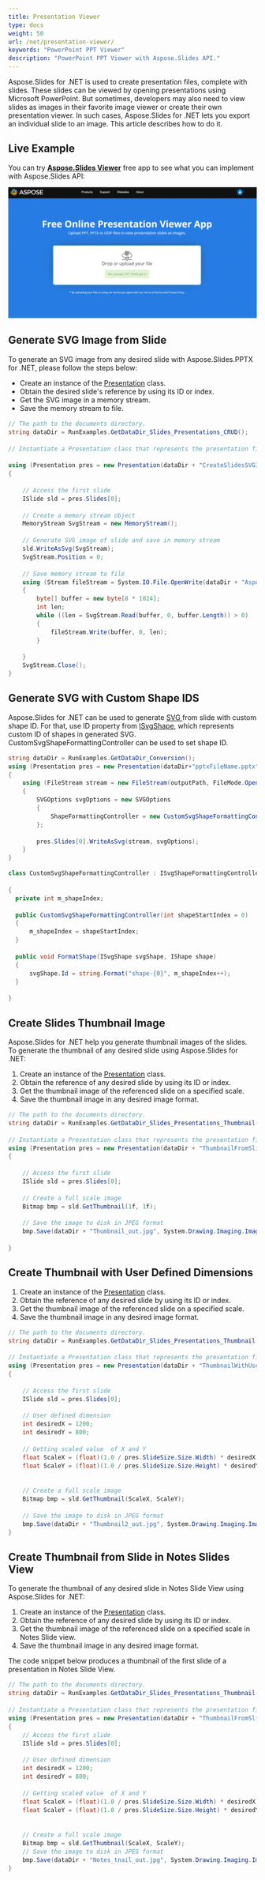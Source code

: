 ```yaml
---
title: Presentation Viewer
type: docs
weight: 50
url: /net/presentation-viewer/
keywords: "PowerPoint PPT Viewer"
description: "PowerPoint PPT Viewer with Aspose.Slides API."
---
```




Aspose.Slides for .NET is used to create presentation files, complete with slides. These slides can be viewed by opening presentations using Microsoft PowerPoint. But sometimes, developers may also need to view slides as images in their favorite image viewer or create their own presentation viewer. In such cases, Aspose.Slides for .NET lets you export an individual slide to an image. This article describes how to do it. 
## **Live Example**
You can try [**Aspose.Slides Viewer**](https://products.aspose.app/slides/viewer/) free app to see what you can implement with Aspose.Slides API:

[](https://products.aspose.app/slides/viewer/)

[![todo:image_alt_text](slides-viewer.png)](https://products.aspose.app/slides/viewer/)

## **Generate SVG Image from Slide**
To generate an SVG image from any desired slide with Aspose.Slides.PPTX for .NET, please follow the steps below:

- Create an instance of the [Presentation](https://apireference.aspose.com/net/slides/aspose.slides/presentation) class.
- Obtain the desired slide's reference by using its ID or index.
- Get the SVG image in a memory stream.
- Save the memory stream to file.

```c#
// The path to the documents directory.
string dataDir = RunExamples.GetDataDir_Slides_Presentations_CRUD();

// Instantiate a Presentation class that represents the presentation file

using (Presentation pres = new Presentation(dataDir + "CreateSlidesSVGImage.pptx"))
{

    // Access the first slide
    ISlide sld = pres.Slides[0];

    // Create a memory stream object
    MemoryStream SvgStream = new MemoryStream();

    // Generate SVG image of slide and save in memory stream
    sld.WriteAsSvg(SvgStream);
    SvgStream.Position = 0;

    // Save memory stream to file
    using (Stream fileStream = System.IO.File.OpenWrite(dataDir + "Aspose_out.svg"))
    {
        byte[] buffer = new byte[8 * 1024];
        int len;
        while ((len = SvgStream.Read(buffer, 0, buffer.Length)) > 0)
        {
            fileStream.Write(buffer, 0, len);
        }

    }
    SvgStream.Close();
}
```


## **Generate SVG with Custom Shape IDS**
Aspose.Slides for .NET can be used to generate [SVG ](https://wiki.fileformat.com/page-description-language/svg/)from slide with custom shape ID. For that, use ID property from [ISvgShape](https://apireference.aspose.com/net/slides/aspose.slides.export/isvgshape), which represents custom ID of shapes in generated SVG. CustomSvgShapeFormattingController can be used to set shape ID.

```c#
string dataDir = RunExamples.GetDataDir_Conversion();
using (Presentation pres = new Presentation(dataDir+"pptxFileName.pptx"))
{
    using (FileStream stream = new FileStream(outputPath, FileMode.OpenOrCreate))
    {
        SVGOptions svgOptions = new SVGOptions
        {
            ShapeFormattingController = new CustomSvgShapeFormattingController()
        };

        pres.Slides[0].WriteAsSvg(stream, svgOptions);
    }
}
```



```c#
class CustomSvgShapeFormattingController : ISvgShapeFormattingController

{
  private int m_shapeIndex;

  public CustomSvgShapeFormattingController(int shapeStartIndex = 0)
  {
      m_shapeIndex = shapeStartIndex;
  }

  public void FormatShape(ISvgShape svgShape, IShape shape)
  {
      svgShape.Id = string.Format("shape-{0}", m_shapeIndex++);
  }

}
```


## **Create Slides Thumbnail Image**
Aspose.Slides for .NET help you generate thumbnail images of the slides. To generate the thumbnail of any desired slide using Aspose.Slides for .NET:

1. Create an instance of the [Presentation](https://apireference.aspose.com/net/slides/aspose.slides/presentation) class.
1. Obtain the reference of any desired slide by using its ID or index.
1. Get the thumbnail image of the referenced slide on a specified scale.
1. Save the thumbnail image in any desired image format.

```c#
// The path to the documents directory.
string dataDir = RunExamples.GetDataDir_Slides_Presentations_Thumbnail();

// Instantiate a Presentation class that represents the presentation file
using (Presentation pres = new Presentation(dataDir + "ThumbnailFromSlide.pptx"))
{

    // Access the first slide
    ISlide sld = pres.Slides[0];

    // Create a full scale image
    Bitmap bmp = sld.GetThumbnail(1f, 1f);

    // Save the image to disk in JPEG format
    bmp.Save(dataDir + "Thumbnail_out.jpg", System.Drawing.Imaging.ImageFormat.Jpeg);

}
```


## **Create Thumbnail with User Defined Dimensions**
1. Create an instance of the [Presentation](https://apireference.aspose.com/net/slides/aspose.slides/presentation) class.
1. Obtain the reference of any desired slide by using its ID or index.
1. Get the thumbnail image of the referenced slide on a specified scale.
1. Save the thumbnail image in any desired image format.

```c#
// The path to the documents directory.
string dataDir = RunExamples.GetDataDir_Slides_Presentations_Thumbnail();

// Instantiate a Presentation class that represents the presentation file
using (Presentation pres = new Presentation(dataDir + "ThumbnailWithUserDefinedDimensions.pptx"))
{

    // Access the first slide
    ISlide sld = pres.Slides[0];

    // User defined dimension
    int desiredX = 1200;
    int desiredY = 800;

    // Getting scaled value  of X and Y
    float ScaleX = (float)(1.0 / pres.SlideSize.Size.Width) * desiredX;
    float ScaleY = (float)(1.0 / pres.SlideSize.Size.Height) * desiredY;


    // Create a full scale image
    Bitmap bmp = sld.GetThumbnail(ScaleX, ScaleY);

    // Save the image to disk in JPEG format
    bmp.Save(dataDir + "Thumbnail2_out.jpg", System.Drawing.Imaging.ImageFormat.Jpeg);
}
```


## **Create Thumbnail from Slide in Notes Slides View**
To generate the thumbnail of any desired slide in Notes Slide View using Aspose.Slides for .NET:

1. Create an instance of the [Presentation](https://apireference.aspose.com/net/slides/aspose.slides/presentation) class.
1. Obtain the reference of any desired slide by using its ID or index.
1. Get the thumbnail image of the referenced slide on a specified scale in Notes Slide view.
1. Save the thumbnail image in any desired image format.

The code snippet below produces a thumbnail of the first slide of a presentation in Notes Slide View.

```c#
// The path to the documents directory.
string dataDir = RunExamples.GetDataDir_Slides_Presentations_Thumbnail();

// Instantiate a Presentation class that represents the presentation file
using (Presentation pres = new Presentation(dataDir + "ThumbnailFromSlideInNotes.pptx"))
{
    // Access the first slide
    ISlide sld = pres.Slides[0];

    // User defined dimension
    int desiredX = 1200;
    int desiredY = 800;

    // Getting scaled value  of X and Y
    float ScaleX = (float)(1.0 / pres.SlideSize.Size.Width) * desiredX;
    float ScaleY = (float)(1.0 / pres.SlideSize.Size.Height) * desiredY;

   
    // Create a full scale image                
    Bitmap bmp = sld.GetThumbnail(ScaleX, ScaleY);
    // Save the image to disk in JPEG format
    bmp.Save(dataDir + "Notes_tnail_out.jpg", System.Drawing.Imaging.ImageFormat.Jpeg);
}
```

